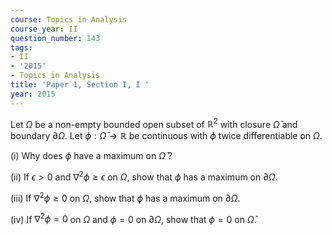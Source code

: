 ```yaml
---
course: Topics in Analysis
course_year: II
question_number: 143
tags:
- II
- '2015'
- Topics in Analysis
title: 'Paper 1, Section I, I '
year: 2015
---
```




Let $\Omega$ be a non-empty bounded open subset of $\mathbb{R}^{2}$ with closure $\bar{\Omega}$ and boundary $\partial \Omega$. Let $\phi: \bar{\Omega} \rightarrow \mathbb{R}$ be continuous with $\phi$ twice differentiable on $\Omega$.

(i) Why does $\phi$ have a maximum on $\bar{\Omega}$ ?

(ii) If $\epsilon>0$ and $\nabla^{2} \phi \geqslant \epsilon$ on $\Omega$, show that $\phi$ has a maximum on $\partial \Omega$.

(iii) If $\nabla^{2} \phi \geqslant 0$ on $\Omega$, show that $\phi$ has a maximum on $\partial \Omega$.

(iv) If $\nabla^{2} \phi=0$ on $\Omega$ and $\phi=0$ on $\partial \Omega$, show that $\phi=0$ on $\bar{\Omega}$.